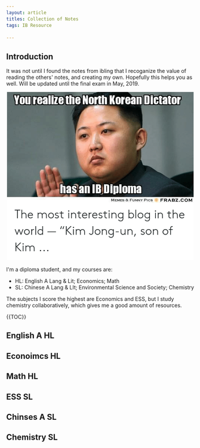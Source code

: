 ```yaml
---
layout: article
titles: Collection of Notes
tags: IB Resource 

---
```


## Introduction 
It was not until I found the notes from ibling that I recoganize the value of reading the others' notes, and creating my own. Hopefully this helps you as well. Will be updated until the final exam in May, 2019.

<!--more-->

<p align="center">
<img class="image image--sm" src="/ib.png"/>
</p>

I'm a diploma student, and my courses are:

- HL: English A Lang & Lit; Economics; Math
- SL: Chinese A Lang & LIt; Environmental Science and Society; Chemistry

The subjects I score the highest are Economics and ESS, but I study chemistry collaboratively, which gives me a good amount of resources. 

{{TOC}}
## English A HL
## Econoimcs HL
## Math HL
## ESS SL 
## Chinses A SL
## Chemistry SL 
